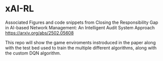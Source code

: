 # xAI-RL
Associated Figures and code snippets from Closing the Responsibility Gap in AI-based Network Management: An Intelligent Audit System Approach
https://arxiv.org/abs/2502.05608

This repo will show the game enviroments instroduced in the paper along with the test bed used to train the multiple different algorithms, along with the custom DQN algorithm. 
